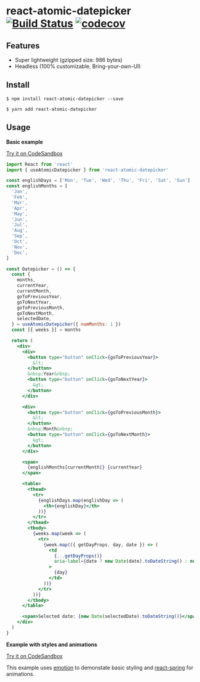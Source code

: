 # react-atomic-datepicker [![Build Status](https://travis-ci.com/jroebu14/react-atomic-datepicker.svg?branch=master)](https://travis-ci.com/github/jroebu14/react-atomic-datepicker) [![codecov](https://codecov.io/gh/jroebu14/react-atomic-datepicker/badge.svg?branch=master)](https://codecov.io/gh/jroebu14/react-atomic-datepicker?branch=master)

## Features
- Super lightweight (gzipped size: 986 bytes)
- Headless (100% customizable, Bring-your-own-UI)

## Install

```
$ npm install react-atomic-datepicker --save
```

```
$ yarn add react-atomic-datepicker
```

## Usage

**Basic example**

[Try it on CodeSandbox](https://codesandbox.io/s/react-atomic-calendar-ymcml?file=/src/Datepicker.jsx)

```jsx
import React from 'react'
import { useAtomicDatepicker } from 'react-atomic-datepicker'

const englishDays = ['Mon', 'Tue', 'Wed', 'Thu', 'Fri', 'Sat', 'Sun']
const englishMonths = [
  'Jan',
  'Feb',
  'Mar',
  'Apr',
  'May',
  'Jun',
  'Jul',
  'Aug',
  'Sep',
  'Oct',
  'Nov',
  'Dec',
]

const Datepicker = () => {
  const {
    months,
    currentYear,
    currentMonth,
    goToPreviousYear,
    goToNextYear,
    goToPreviousMonth,
    goToNextMonth,
    selectedDate,
  } = useAtomicDatepicker({ numMonths: 1 })
  const [{ weeks }] = months

  return (
    <div>
      <div>
        <button type="button" onClick={goToPreviousYear}>
          &lt;
        </button>
        &nbsp;Year&nbsp;
        <button type="button" onClick={goToNextYear}>
          &gt;
        </button>
      </div>

      <div>
        <button type="button" onClick={goToPreviousMonth}>
          &lt;
        </button>
        &nbsp;Month&nbsp;
        <button type="button" onClick={goToNextMonth}>
          &gt;
        </button>
      </div>

      <span>
        {englishMonths[currentMonth]} {currentYear}
      </span>

      <table>
        <thead>
          <tr>
            {englishDays.map(englishDay => (
              <th>{englishDay}</th>
            ))}
          </tr>
        </thead>
        <tbody>
          {weeks.map(week => (
            <tr>
              {week.map(({ getDayProps, day, date }) => (
                <td
                  {...getDayProps()}
                  aria-label={date ? new Date(date).toDateString() : null}
                >
                  {day}
                </td>
              ))}
            </tr>
          ))}
        </tbody>
      </table>

      <span>Selected date: {new Date(selectedDate).toDateString()}</span>
    </div>
  )
}
```

**Example with styles and animations**

[Try it on CodeSandbox](https://codesandbox.io/s/react-atomic-calendar-forked-xovnl?file=/src/App.js)

This example uses [emotion](https://emotion.sh/docs/introduction) to demonstate basic styling and [react-spring](https://www.react-spring.io/) for animations.
